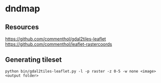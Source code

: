 # dndmap

## Resources
https://github.com/commenthol/gdal2tiles-leaflet
https://github.com/commenthol/leaflet-rastercoords
 
## Generating tileset
```
python bin/gdal2tiles-leaflet.py -l -p raster -z 0-5 -w none <image> <output folder>
```
